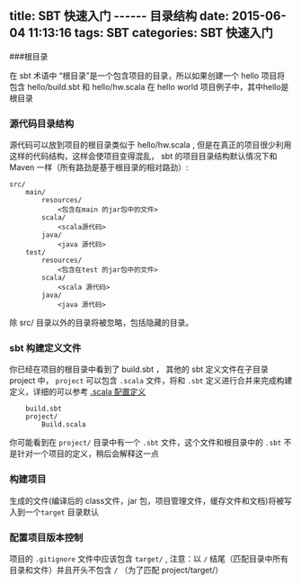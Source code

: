 title: SBT 快速入门 ------ 目录结构
date: 2015-06-04 11:13:16
tags: SBT 
categories: SBT 快速入门
---

###根目录

在 sbt 术语中 “根目录”是一个包含项目的目录，所以如果创建一个 hello 项目将包含 hello/build.sbt 和 hello/hw.scala 在 hello world 项目例子中，其中hello是根目录

### 源代码目录结构

源代码可以放到项目的根目录类似于 hello/hw.scala , 但是在真正的项目很少利用这样的代码结构，这样会使项目变得混乱， sbt 的项目目录结构默认情况下和 Maven 一样（所有路劲是基于根目录的相对路劲）:

```
src/
    main/
        resources/
            <包含在main 的jar包中的文件>
        scala/
            <scala源代码>
        java/
            <java 源代码>
    test/
        resources/
            <包含在test 的jar包中的文件>
        scala/
            <scala 源代码>
        java/
            <java 源代码>

```

除 src/ 目录以外的目录将被忽略，包括隐藏的目录。

### sbt 构建定义文件

你已经在项目的根目录中看到了 build.sbt ， 其他的 sbt 定义文件在子目录 project 中， `project` 可以包含 `.scala` 文件，将和 `.sbt` 定义进行合并来完成构建定义，详细的可以参考 [.scala 配置定义]()

```
    build.sbt
    project/
        Build.scala
```

你可能看到在 `project/` 目录中有一个 `.sbt` 文件，这个文件和根目录中的 `.sbt` 不是针对一个项目的定义，稍后会解释这一点

### 构建项目

生成的文件(编译后的 class文件，jar 包，项目管理文件，缓存文件和文档)将被写入到一个`target` 目录默认

### 配置项目版本控制

项目的 `.gitignore` 文件中应该包含 `target/` , 注意：以 `/` 结尾（匹配目录中所有目录和文件）并且开头不包含 `/` （为了匹配 project/target/）

